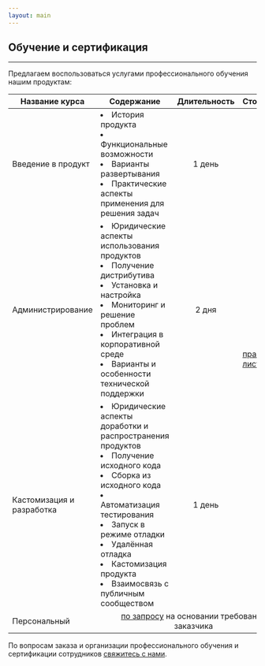 ```yaml
---
layout: main
---
```

<section id="education" class="page-section">
    <div class="container px-4 px-lg-5 py-5">
        <div class="row justify-content-center">
            <div class="col">
                <h1>Обучение и сертификация</h1>
                <hr class="divider" />
            </div>
        </div>
        <div class="row">
            <div class="col">
                <p>Предлагаем воспользоваться услугами профессионального обучения нашим продуктам:</p>
                <table class="table">
                    <thead>
                        <tr>
                            <th scope="col">Название курса</th>
                            <th scope="col">Содержание</th>
                            <th scope="col">Длительность</th>
                            <th scope="col">Стоимость</th>
                        </tr>
                    </thead>
                    <tbody>
                        <tr>
                            <td scope="row">Введение в продукт</td>
                            <td scope="row">
                                <li>История продукта</li> 
                                <li>Функциональные возможности</li> 
                                <li>Варианты развертывания</li>
                                <li>Практические аспекты применения для решения задач</li>
                            </td>
                            <td scope="row" style="text-align: center;">1 день</td>
                            <td scope="row" rowspan="3" style="vertical-align: middle;"><a href="/price#education">прайс-лист</a></td>
                        </tr>
                        <tr>
                            <td scope="row">Администрирование</td>
                            <td scope="row">
                                <li>Юридические аспекты использования продуктов</li>
                                <li>Получение дистрибутива</li>
                                <li>Установка и настройка</li>
                                <li>Мониторинг и решение проблем</li>
                                <li>Интеграция в корпоративной среде</li>
                                <li>Варианты и особенности технической поддержки</li>
                            </td>
                            <td scope="row" style="text-align: center;">2 дня</td>
                        </tr>
                        <tr>
                            <td scope="row">Кастомизация и разработка</td>
                            <td scope="row">
                                <li>Юридические аспекты доработки и распространения продуктов</li>
                                <li>Получение исходного кода</li>
                                <li>Сборка из исходного кода</li>
                                <li>Автоматизация тестирования</li>
                                <li>Запуск в режиме отладки</li>
                                <li>Удалённая отладка</li>
                                <li>Кастомизация продукта</li>
                                <li>Взаимосвязь с публичным сообществом</li>
                            </td>
                            <td scope="row" style="text-align: center;">1 день</td>
                        </tr>
                        <tr>
                            <td scope="row">Персональный</td>
                            <td scope="row" colspan="3" style="text-align: center;"><a href="/contacts">по запросу</a> на основании требований заказчика</td>
                        </tr>
                    </tbody>
                </table>
                <p>По вопросам заказа и организации профессионального обучения и сертификации сотрудников <a href="/contacts">свяжитесь с нами</a>.</p>
            </div>
        </div>
    </div>
</section>